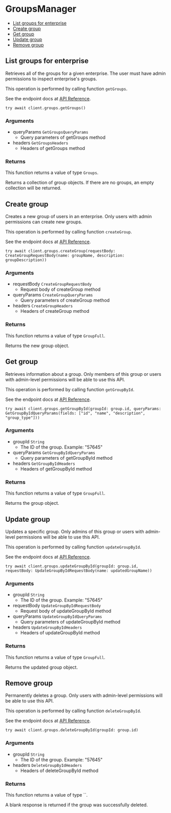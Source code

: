# GroupsManager


- [List groups for enterprise](#list-groups-for-enterprise)
- [Create group](#create-group)
- [Get group](#get-group)
- [Update group](#update-group)
- [Remove group](#remove-group)

## List groups for enterprise

Retrieves all of the groups for a given enterprise. The user
must have admin permissions to inspect enterprise's groups.

This operation is performed by calling function `getGroups`.

See the endpoint docs at
[API Reference](https://developer.box.com/reference/get-groups/).

<!-- sample get_groups -->
```
try await client.groups.getGroups()
```

### Arguments

- queryParams `GetGroupsQueryParams`
  - Query parameters of getGroups method
- headers `GetGroupsHeaders`
  - Headers of getGroups method


### Returns

This function returns a value of type `Groups`.

Returns a collection of group objects. If there are no groups, an
empty collection will be returned.


## Create group

Creates a new group of users in an enterprise. Only users with admin
permissions can create new groups.

This operation is performed by calling function `createGroup`.

See the endpoint docs at
[API Reference](https://developer.box.com/reference/post-groups/).

<!-- sample post_groups -->
```
try await client.groups.createGroup(requestBody: CreateGroupRequestBody(name: groupName, description: groupDescription))
```

### Arguments

- requestBody `CreateGroupRequestBody`
  - Request body of createGroup method
- queryParams `CreateGroupQueryParams`
  - Query parameters of createGroup method
- headers `CreateGroupHeaders`
  - Headers of createGroup method


### Returns

This function returns a value of type `GroupFull`.

Returns the new group object.


## Get group

Retrieves information about a group. Only members of this
group or users with admin-level permissions will be able to
use this API.

This operation is performed by calling function `getGroupById`.

See the endpoint docs at
[API Reference](https://developer.box.com/reference/get-groups-id/).

<!-- sample get_groups_id -->
```
try await client.groups.getGroupById(groupId: group.id, queryParams: GetGroupByIdQueryParams(fields: ["id", "name", "description", "group_type"]))
```

### Arguments

- groupId `String`
  - The ID of the group. Example: "57645"
- queryParams `GetGroupByIdQueryParams`
  - Query parameters of getGroupById method
- headers `GetGroupByIdHeaders`
  - Headers of getGroupById method


### Returns

This function returns a value of type `GroupFull`.

Returns the group object.


## Update group

Updates a specific group. Only admins of this
group or users with admin-level permissions will be able to
use this API.

This operation is performed by calling function `updateGroupById`.

See the endpoint docs at
[API Reference](https://developer.box.com/reference/put-groups-id/).

<!-- sample put_groups_id -->
```
try await client.groups.updateGroupById(groupId: group.id, requestBody: UpdateGroupByIdRequestBody(name: updatedGroupName))
```

### Arguments

- groupId `String`
  - The ID of the group. Example: "57645"
- requestBody `UpdateGroupByIdRequestBody`
  - Request body of updateGroupById method
- queryParams `UpdateGroupByIdQueryParams`
  - Query parameters of updateGroupById method
- headers `UpdateGroupByIdHeaders`
  - Headers of updateGroupById method


### Returns

This function returns a value of type `GroupFull`.

Returns the updated group object.


## Remove group

Permanently deletes a group. Only users with
admin-level permissions will be able to use this API.

This operation is performed by calling function `deleteGroupById`.

See the endpoint docs at
[API Reference](https://developer.box.com/reference/delete-groups-id/).

<!-- sample delete_groups_id -->
```
try await client.groups.deleteGroupById(groupId: group.id)
```

### Arguments

- groupId `String`
  - The ID of the group. Example: "57645"
- headers `DeleteGroupByIdHeaders`
  - Headers of deleteGroupById method


### Returns

This function returns a value of type ``.

A blank response is returned if the group was
successfully deleted.



